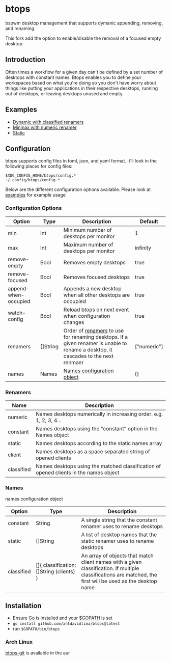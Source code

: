 # btops

bspwm desktop management that supports dymanic appending, removing, and renaming

This fork add the option to enable/disable the removal of a focused empty desktop.

## Introduction

Often times a workflow for a given day can't be defined by a set number of desktops with constant names. Btops enables you to define your workspaces based on what you're doing so you don't have worry about things like putting your applications in their respective desktops, running out of desktops, or leaving desktops unused and empty.

## Examples

- [Dynamic with classified renamers](https://github.com/antdavidlima/btops/blob/master/examples/classified.toml)
- [Minmax with numeric renamer](https://github.com/antdavidlima/btops/blob/master/examples/minmax.toml)
- [Static](https://github.com/antdavidlima/btops/blob/master/examples/static.toml)

## Configuration

btops supports config files in toml, json, and yaml format. It'll look in the following places for config files:

```
$XDG_CONFIG_HOME/btops/config.*
~/.config/btops/config.*
```

Below are the different configuration options available. Please look at [examples](https://github.com/antdavidlima/btops/tree/master/examples) for example usage

### Configuration Options

| Option               | Type     | Description                                                                                                                                    | Default     |
| -------------------- | -------- | ---------------------------------------------------------------------------------------------------------------------------------------------- | ----------- |
| min                  | Int      | Minimum number of desktops per monitor                                                                                                         | 1           |
| max                  | Int      | Maximum number of desktops per monitor                                                                                                         | infinity    |
| remove-empty         | Bool     | Removes empty desktops                                                                                                                         | true        |
| remove-focused       | Bool     | Removes focused desktops                                                                                                                       | true        |
| append-when-occupied | Bool     | Appends a new desktop when all other desktops are occupied                                                                                     | true        |
| watch-config         | Bool     | Reload btops on next event when configuration changes                                                                                          | true        |
| renamers             | []String | Order of [renamers](#renamers) to use for renaming desktops. If a given renamer is unable to rename a desktop, it cascades to the next renmaer | ["numeric"] |
| names                | Names    | [Names configuration object](#names)                                                                                                           | {}          |

### Renamers

| Name       | Description                                                                           |
| ---------- | ------------------------------------------------------------------------------------- |
| numeric    | Names desktops numerically in increasing order. e.g. 1, 2, 3, 4...                    |
| constant   | Names desktops using the "constant" option in the Names object                        |
| static     | Names desktops according to the static names array                                    |
| client     | Names desktops as a space separated string of opened clients                          |
| classified | Names desktops using the matched classification of opened clients in the names object |

### Names

names configuration object

| Option     | Type                                     | Description                                                                                                                                                  |
| ---------- | ---------------------------------------- | ------------------------------------------------------------------------------------------------------------------------------------------------------------ |
| constant   | String                                   | A single string that the constant renamer uses to rename desktops                                                                                            |
| static     | []String                                 | A list of desktop names that the static renamer uses to rename desktops                                                                                      |
| classified | []{ classification: []String (clients) } | An array of objects that match client names with a given classification. If multiple classifications are matched, the first will be used as the desktop name |

## Installation

- Ensure [Go](https://go.dev/) is installed and your [$GOPATH](https://go.dev/wiki/GOPATH) is set
- `go install github.com/antdavidlima/btops@latest`
- run `$GOPATH/bin/btops`

### Arch Linux

[btops-git](https://aur.archlinux.org/packages/btops-git/) is available in the aur
